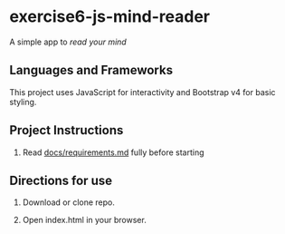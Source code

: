 # exercise6-js-mind-reader

A simple app to *read your mind*

## Languages and Frameworks

This project uses JavaScript for interactivity and Bootstrap v4 for basic styling.

## Project Instructions

1. Read [docs/requirements.md]() fully before starting

## Directions for use

1. Download or clone repo.

2. Open index.html in your browser.
